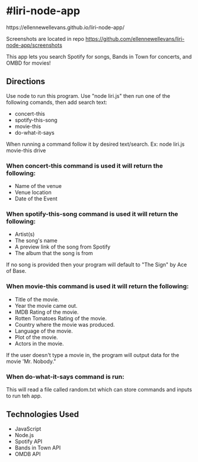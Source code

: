 <h1>#liri-node-app</h1>
https://ellennewellevans.github.io/liri-node-app/

Screenshots are located in repo https://github.com/ellennewellevans/liri-node-app/screenshots

This app lets you search Spotify for songs, Bands in Town for concerts, and OMBD for movies!

<h2>Directions</h2>
Use node to run this program. Use "node liri.js" then run one of the following comands, then add search text:
<ul>
<li>concert-this</li>
<li>spotify-this-song</li>
<li>movie-this</li>
<li>do-what-it-says</li>
</ul>
When running a command follow it by desired text/search.
Ex: node liri.js movie-this drive

<h3>When concert-this command is used it will return the following:</h3>
<ul>
<li>Name of the venue</li>
<li>Venue location</li>
<li>Date of the Event</li>
</ul>


<h3>When spotify-this-song command is used it will return the following:</h3>
<ul>
<li>Artist(s)</li>
<li>The song's name</li>
<li>A preview link of the song from Spotify</li>
<li>The album that the song is from</li>
</ul>


If no song is provided then your program will default to "The Sign" by Ace of Base.

<h3>When movie-this command is used it will return the following:</h3>
<ul>
<li>Title of the movie.</li>
<li>Year the movie came out.</li>
<li>IMDB Rating of the movie.</li>
<li>Rotten Tomatoes Rating of the movie.</li>
<li>Country where the movie was produced.</li>
<li>Language of the movie.</li>
<li>Plot of the movie.</li>
<li>Actors in the movie.</li>
</ul>


If the user doesn't type a movie in, the program will output data for the movie 'Mr. Nobody."
 
<h3>When do-what-it-says command is run:</h3>

This will read a file called random.txt which can store commands and inputs to run teh app.

<h2>Technologies Used</h2>
<ul>
<li>JavaScript</li>
<li>Node.js</li>
<li>Spotify API</li>
<li>Bands in Town API</li>
<li>OMDB API</li>
</ul>
